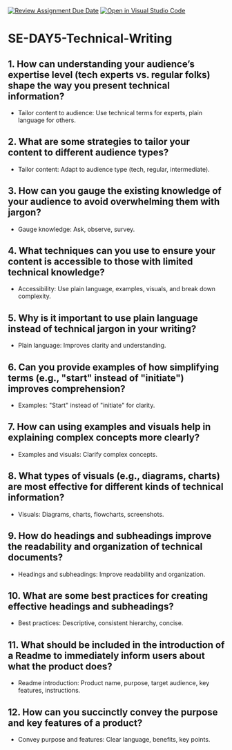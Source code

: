 [![Review Assignment Due Date](https://classroom.github.com/assets/deadline-readme-button-22041afd0340ce965d47ae6ef1cefeee28c7c493a6346c4f15d667ab976d596c.svg)](https://classroom.github.com/a/zsAR-pyY)
[![Open in Visual Studio Code](https://classroom.github.com/assets/open-in-vscode-2e0aaae1b6195c2367325f4f02e2d04e9abb55f0b24a779b69b11b9e10269abc.svg)](https://classroom.github.com/online_ide?assignment_repo_id=15672170&assignment_repo_type=AssignmentRepo)
# SE-DAY5-Technical-Writing
## 1. How can understanding your audience’s expertise level (tech experts vs. regular folks) shape the way you present technical information?
- Tailor content to audience: Use technical terms for experts, plain language for others.
## 2. What are some strategies to tailor your content to different audience types?
- Tailor content: Adapt to audience type (tech, regular, intermediate).
## 3. How can you gauge the existing knowledge of your audience to avoid overwhelming them with jargon?
- Gauge knowledge: Ask, observe, survey.
## 4. What techniques can you use to ensure your content is accessible to those with limited technical knowledge?
- Accessibility: Use plain language, examples, visuals, and break down complexity.
## 5. Why is it important to use plain language instead of technical jargon in your writing?
- Plain language: Improves clarity and understanding.
## 6. Can you provide examples of how simplifying terms (e.g., "start" instead of "initiate") improves comprehension?
- Examples: "Start" instead of "initiate" for clarity.
## 7. How can using examples and visuals help in explaining complex concepts more clearly?
- Examples and visuals: Clarify complex concepts.
## 8. What types of visuals (e.g., diagrams, charts) are most effective for different kinds of technical information?
- Visuals: Diagrams, charts, flowcharts, screenshots.
## 9. How do headings and subheadings improve the readability and organization of technical documents?
- Headings and subheadings: Improve readability and organization.
## 10. What are some best practices for creating effective headings and subheadings?
- Best practices: Descriptive, consistent hierarchy, concise.
## 11. What should be included in the introduction of a Readme to immediately inform users about what the product does?
- Readme introduction: Product name, purpose, target audience, key features, instructions.
## 12. How can you succinctly convey the purpose and key features of a product?
- Convey purpose and features: Clear language, benefits, key points.

